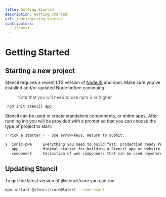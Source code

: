 ```yaml
---
title: Getting Started
description: Getting Started
url: /docs/getting-started
contributors:
  - jthoms1
---
```


# Getting Started

## Starting a new project

Stencil requires a recent LTS version of [NodeJS](https://nodejs.org/) and npm. Make sure you've installed and/or updated Node before continuing.

> Note that you will need to use npm 6 or higher.

```bash
 npm init stencil app
```

Stencil can be used to create standalone components, or entire apps. After running init
you will be provided with a prompt so that you can choose the type of project to start.

```bash
? Pick a starter › - Use arrow-keys. Return to submit.

❯  ionic-pwa     Everything you need to build fast, production ready PWAs
   app           Minimal starter for building a Stencil app or website
   component     Collection of web components that can be used anywhere
```


## Updating Stencil

To get the latest version of @stencil/core you can run:

```bash
npm install @stencil/core@latest --save-exact
```
